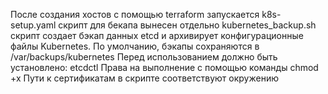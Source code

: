 После создания хостов с помощью terraform запускается k8s-setup.yaml
скрипт для бекапа вынесен отдельно kubernetes_backup.sh скрипт создает бэкап данных etcd и архивирует конфигурационные файлы Kubernetes. По умолчанию, бэкапы сохраняются в /var/backups/kubernetes
Перед использованием должно быть установлено:
etcdctl
Права на выполнение с помощью команды chmod +x
Пути к сертификатам в скрипте соответствуют окружению